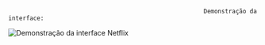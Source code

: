                                                            Demonstração da interface:

![Demonstração da interface Netflix](img/gif2.gif)
